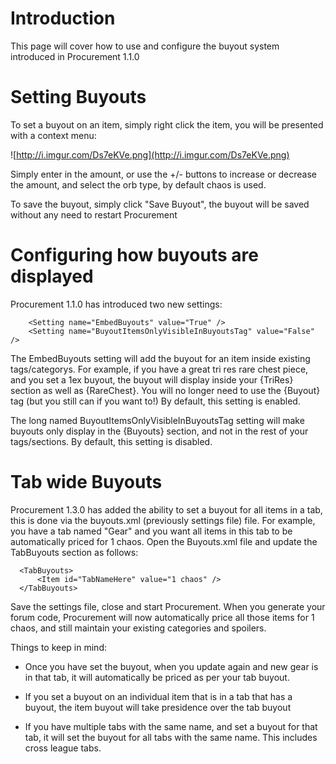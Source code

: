 

# Introduction #

This page will cover how to use and configure the buyout system introduced in Procurement 1.1.0

# Setting Buyouts #

To set a buyout on an item, simply right click the item, you will be presented with a context menu:

![http://i.imgur.com/Ds7eKVe.png](http://i.imgur.com/Ds7eKVe.png)

Simply enter in the amount, or use the +/- buttons to increase or decrease the amount, and select the orb type, by default chaos is used.

To save the buyout, simply click "Save Buyout", the buyout will be saved without any need to restart Procurement


# Configuring how buyouts are displayed #

Procurement 1.1.0 has introduced two new settings:

```
    <Setting name="EmbedBuyouts" value="True" />
    <Setting name="BuyoutItemsOnlyVisibleInBuyoutsTag" value="False" />
```

The EmbedBuyouts setting will add the buyout for an item inside existing tags/categorys. For example, if you have a great tri res rare chest piece, and you set a 1ex buyout, the buyout will display inside your {TriRes} section as well as {RareChest}. You will no longer need to use the {Buyout} tag (but you still can if you want to!) By default, this setting is enabled.

The long named BuyoutItemsOnlyVisibleInBuyoutsTag setting will make buyouts only display in the {Buyouts} section, and not in the rest of your tags/sections. By default, this setting is disabled.

# Tab wide Buyouts #

Procurement 1.3.0 has added the ability to set a buyout for all items in a tab, this is done via the buyouts.xml (previously settings file) file. For example, you have a tab named "Gear" and you want all items in this tab to be automatically priced for 1 chaos. Open the Buyouts.xml file and update the TabBuyouts section as follows:

```
  <TabBuyouts>
      <Item id="TabNameHere" value="1 chaos" />
  </TabBuyouts>
```

Save the settings file, close and start Procurement. When you generate your forum code, Procurement will now automatically price all those items for 1 chaos, and still maintain your existing categories and spoilers.

Things to keep in mind:

  * Once you have set the buyout, when you update again and new gear is in that tab, it will automatically be priced as per your tab buyout.

  * If you set a buyout on an individual item that is in a tab that has a buyout, the item buyout will take presidence over the tab buyout


  * If you have multiple tabs with the same name, and set a buyout for that tab, it will set the buyout for all tabs with the same name. This includes cross league tabs.